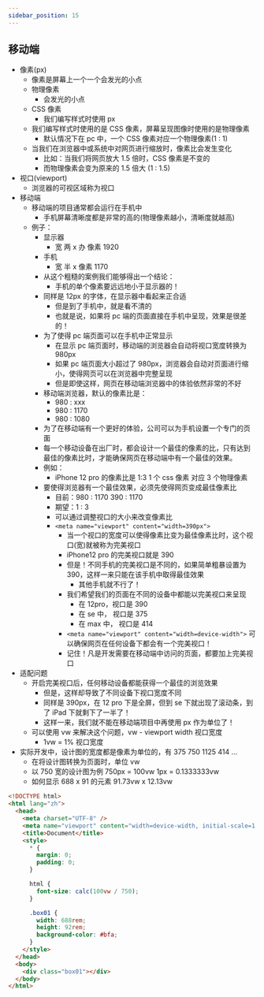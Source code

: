 ```yaml
---
sidebar_position: 15
---
```


## 移动端

- 像素(px)
  - 像素是屏幕上一个一个会发光的小点
  - 物理像素
    - 会发光的小点
  - CSS 像素
    - 我们编写样式时使用 px
  - 我们编写样式时使用的是 CSS 像素，屏幕呈现图像时使用的是物理像素
    - 默认情况下在 pc 中，一个 CSS 像素对应一个物理像素(1 : 1)
  - 当我们在浏览器中或系统中对网页进行缩放时，像素比会发生变化
    - 比如：当我们将网页放大 1.5 倍时，CSS 像素是不变的
    - 而物理像素会变为原来的 1.5 倍大 (1 : 1.5)
- 视口(viewport)
  - 浏览器的可视区域称为视口
- 移动端
  - 移动端的项目通常都会运行在手机中
    - 手机屏幕清晰度都是非常的高的(物理像素越小，清晰度就越高)
  - 例子：
    - 显示器
      - 宽 两 x 办 像素 1920
    - 手机
      - 宽 半 x 像素 1170
    - 从这个粗糙的案例我们能够得出一个结论：
      - 手机的单个像素要远远地小于显示器的！
    - 同样是 12px 的字体，在显示器中看起来正合适
      - 但是到了手机中，就是看不清的
      - 也就是说，如果将 pc 端的页面直接在手机中呈现，效果是很差的！
    - 为了使得 pc 端页面可以在手机中正常显示
      - 在显示 pc 端页面时，移动端的浏览器会自动将视口宽度转换为 980px
      - 如果 pc 端页面大小超过了 980px，浏览器会自动对页面进行缩小，使得网页可以在浏览器中完整呈现
      - 但是即使这样，网页在移动端浏览器中的体验依然非常的不好
    - 移动端浏览器，默认的像素比是：
      - 980 : xxx
      - 980 : 1170
      - 980 : 1080
    - 为了在移动端有一个更好的体验，公司可以为手机设置一个专门的页面
    - 每一个移动设备在出厂时，都会设计一个最佳的像素的比，只有达到最佳的像素比时，才能确保网页在移动端中有一个最佳的效果。
    - 例如：
      - iPhone 12 pro 的像素比是 1:3 1 个 css 像素 对应 3 个物理像素
    - 要使得浏览器有一个最佳效果，必须先使得网页变成最佳像素比
      - 目前：980 : 1170 390 : 1170
      - 期望：1 : 3
      - 可以通过调整视口的大小来改变像素比
      - `<meta name="viewport" content="width=390px">`
        - 当一个视口的宽度可以使得像素比变为最佳像素比时，这个视口(宽)就被称为完美视口
        - iPhone12 pro 的完美视口就是 390
        - 但是！不同手机的完美视口是不同的，如果简单粗暴设置为 390，这样一来只能在该手机中取得最佳效果
          - 其他手机就不行了！
        - 我们希望我们的页面在不同的设备中都能以完美视口来呈现
          - 在 12pro，视口是 390
          - 在 se 中， 视口是 375
          - 在 max 中， 视口是 414
        - `<meta name="viewport" content="width=device-width">` 可以确保网页在任何设备下都会有一个完美视口！
        - 记住！凡是开发需要在移动端中访问的页面，都要加上完美视口
- 适配问题
  - 开启完美视口后，任何移动设备都能获得一个最佳的浏览效果
    - 但是，这样却导致了不同设备下视口宽度不同
    - 同样是 390px，在 12 pro 下是全屏，但到 se 下就出现了滚动条，到了 iPad 下就剩下了一半了！
    - 这样一来，我们就不能在移动端项目中再使用 px 作为单位了！
  - 可以使用 vw 来解决这个问题，vw - viewport width 视口宽度
    - 1vw = 1% 视口宽度
- 实际开发中，设计图的宽度都是像素为单位的，有 375 750 1125 414 ...
  - 在将设计图转换为页面时，单位 vw
  - 以 750 宽的设计图为例 750px = 100vw 1px = 0.1333333vw
  - 如何显示 688 x 91 的元素 91.73vw x 12.13vw

```html
<!DOCTYPE html>
<html lang="zh">
  <head>
    <meta charset="UTF-8" />
    <meta name="viewport" content="width=device-width, initial-scale=1.0" />
    <title>Document</title>
    <style>
      * {
        margin: 0;
        padding: 0;
      }

      html {
        font-size: calc(100vw / 750);
      }

      .box01 {
        width: 688rem;
        height: 92rem;
        background-color: #bfa;
      }
    </style>
  </head>
  <body>
    <div class="box01"></div>
  </body>
</html>
```
